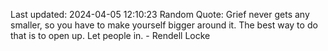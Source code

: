 Last updated: 2024-04-05 12:10:23
Random Quote: Grief never gets any smaller, so you have to make yourself bigger around it. The best way to do that is to open up. Let people in. - Rendell Locke